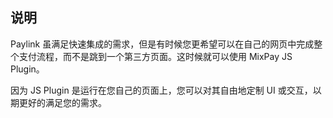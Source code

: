 
## 说明

Paylink 虽满足快速集成的需求，但是有时候您更希望可以在自己的网页中完成整个支付流程，而不是跳到一个第三方页面。这时候就可以使用 MixPay JS Plugin。

因为 JS Plugin 是运行在您自己的页面上，您可以对其自由地定制 UI 或交互，以期更好的满足您的需求。



